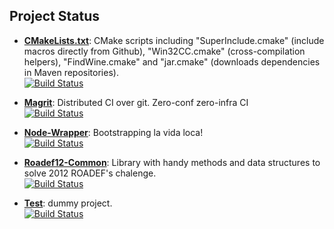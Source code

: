 Project Status
--------------

+   **[CMakeLists.txt](https://github.com/daniperez/CMakeLists.txt/)**: CMake scripts including "SuperInclude.cmake" (include macros directly from Github), "Win32CC.cmake" (cross-compilation helpers), "FindWine.cmake" and "jar.cmake" (downloads dependencies in Maven repositories).    
    [![Build Status](https://travis-ci.org/daniperez/CMakeLists.txt.png)](https://travis-ci.org/daniperez/CMakeLists.txt)

+   **[Magrit](https://github.com/daniperez/magrit/)**: Distributed CI over git. Zero-conf zero-infra CI    
    [![Build Status](https://travis-ci.org/daniperez/magrit.png)](https://travis-ci.org/daniperez/magrit)

+   **[Node-Wrapper](https://github.com/daniperez/node-wrapper/)**: Bootstrapping la vida loca!     
    [ ![Build Status](https://travis-ci.org/daniperez/node-wrapper.png)](https://travis-ci.org/daniperez/node-wrapper)

+   **[Roadef12-Common](https://github.com/daniperez/roadef12-common/)**: Library with handy methods and data structures to solve 2012 ROADEF's chalenge.    
    [![Build Status](https://travis-ci.org/daniperez/roadef12-common.png)](https://travis-ci.org/daniperez/roadef12-common)

+   **[Test](https://github.com/daniperez/test/)**: dummy project.    
    [![Build Status](https://travis-ci.org/daniperez/test.png)](https://travis-ci.org/daniperez/test)
